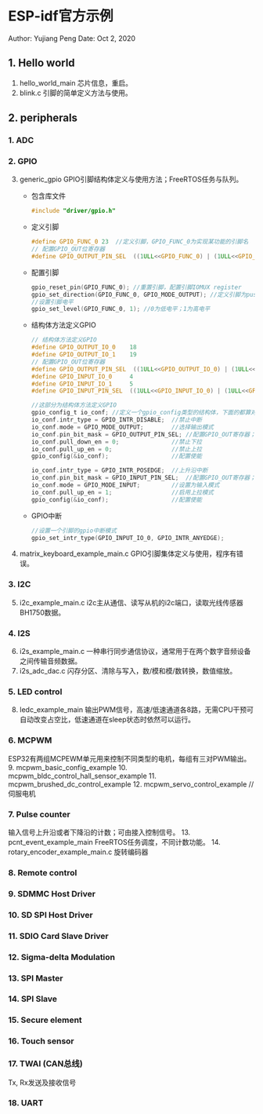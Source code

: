 # ESP-idf官方示例
Author: Yujiang Peng
Date: Oct 2, 2020

## 1. Hello world
1. hello_world_main
芯片信息，重启。
1. blink.c
引脚的简单定义方法与使用。

## 2. peripherals

### 1. ADC

### 2. GPIO
3. generic_gpio
GPIO引脚结构体定义与使用方法；FreeRTOS任务与队列。
    - 包含库文件
        ```c
        #include "driver/gpio.h"
        ```

    - 定义引脚
        ```c
        #define GPIO_FUNC_0 23  //定义引脚，GPIO_FUNC_0为实现某功能的引脚名
        // 配置GPIO_OUT位寄存器
        #define GPIO_OUTPUT_PIN_SEL  ((1ULL<<GPIO_FUNC_0) | (1ULL<<GPIO_FUNC_1)
        ```

    - 配置引脚
        ```c
        gpio_reset_pin(GPIO_FUNC_0); //重置引脚，配置引脚IOMUX register
        gpio_set_direction(GPIO_FUNC_0, GPIO_MODE_OUTPUT); //定义引脚为push/pull output
        //设置引脚电平
        gpio_set_level(GPIO_FUNC_0, 1); //0为低电平；1为高电平
        ```

    - 结构体方法定义GPIO
        ```c
        // 结构体方法定义GPIO
        #define GPIO_OUTPUT_IO_0    18
        #define GPIO_OUTPUT_IO_1    19
        // 配置GPIO_OUT位寄存器
        #define GPIO_OUTPUT_PIN_SEL  ((1ULL<<GPIO_OUTPUT_IO_0) | (1ULL<<GPIO_OUTPUT_IO_1))
        #define GPIO_INPUT_IO_0     4
        #define GPIO_INPUT_IO_1     5
        #define GPIO_INPUT_PIN_SEL  ((1ULL<<GPIO_INPUT_IO_0) | (1ULL<<GPIO_INPUT_IO_1))

        //这部分为结构体方法定义GPIO
        gpio_config_t io_conf; //定义一个gpio_config类型的结构体，下面的都算对其进行的配置
        io_conf.intr_type = GPIO_INTR_DISABLE;  //禁止中断
        io_conf.mode = GPIO_MODE_OUTPUT;        //选择输出模式
        io_conf.pin_bit_mask = GPIO_OUTPUT_PIN_SEL; //配置GPIO_OUT寄存器；GPIO18/19
        io_conf.pull_down_en = 0;               //禁止下拉
        io_conf.pull_up_en = 0;                 //禁止上拉
        gpio_config(&io_conf);                  //配置使能

        io_conf.intr_type = GPIO_INTR_POSEDGE;  //上升沿中断
        io_conf.pin_bit_mask = GPIO_INPUT_PIN_SEL;  //配置GPIO_OUT寄存器；GPIO4/5
        io_conf.mode = GPIO_MODE_INPUT;         //设置为输入模式
        io_conf.pull_up_en = 1;                 //启用上拉模式
        gpio_config(&io_conf);                  //配置使能
        ```

    - GPIO中断
        ```c
        //设置一个引脚的gpio中断模式
        gpio_set_intr_type(GPIO_INPUT_IO_0, GPIO_INTR_ANYEDGE);
        ```

4. matrix_keyboard_example_main.c
GPIO引脚集体定义与使用，程序有错误。

### 3. I2C
5. i2c_example_main.c
i2c主从通信、读写从机的i2c端口，读取光线传感器BH1750数据。

### 4. I2S
6. i2s_example_main.c
一种串行同步通信协议，通常用于在两个数字音频设备之间传输音频数据。
7. i2s_adc_dac.c
闪存分区、清除与写入，数/模和模/数转换，数值缩放。

### 5. LED control
8. ledc_example_main
输出PWM信号，高速/低速通道各8路，无需CPU干预可自动改变占空比，低速通道在sleep状态时依然可以运行。

### 6. MCPWM
ESP32有两组MCPEWM单元用来控制不同类型的电机，每组有三对PWM输出。
9. mcpwm_basic_config_example
10. mcpwm_bldc_control_hall_sensor_example
11. mcpwm_brushed_dc_control_example
12. mcpwm_servo_control_example //伺服电机

### 7. Pulse counter
输入信号上升沿或者下降沿的计数；可由接入控制信号。
13. pcnt_event_example_main
FreeRTOS任务调度，不同计数功能。
14. rotary_encoder_example_main.c
旋转编码器

### 8. Remote control

### 9. SDMMC Host Driver

### 10. SD SPI Host Driver

### 11. SDIO Card Slave Driver

### 12. Sigma-delta Modulation

### 13. SPI Master

### 14. SPI Slave

### 15. Secure element

### 16. Touch sensor

### 17. TWAI (CAN总线)
Tx, Rx发送及接收信号

### 18. UART